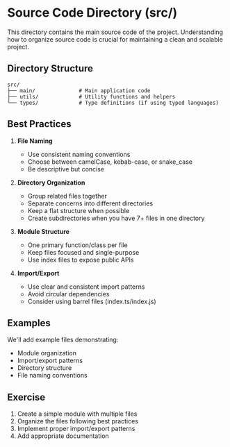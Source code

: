 # Source Code Directory (src/)

This directory contains the main source code of the project. Understanding how to organize source code is crucial for maintaining a clean and scalable project.

## Directory Structure

```
src/
├── main/              # Main application code
├── utils/             # Utility functions and helpers
└── types/             # Type definitions (if using typed languages)
```

## Best Practices

1. **File Naming**
   - Use consistent naming conventions
   - Choose between camelCase, kebab-case, or snake_case
   - Be descriptive but concise

2. **Directory Organization**
   - Group related files together
   - Separate concerns into different directories
   - Keep a flat structure when possible
   - Create subdirectories when you have 7+ files in one directory

3. **Module Structure**
   - One primary function/class per file
   - Keep files focused and single-purpose
   - Use index files to expose public APIs

4. **Import/Export**
   - Use clear and consistent import patterns
   - Avoid circular dependencies
   - Consider using barrel files (index.ts/index.js)

## Examples

We'll add example files demonstrating:
- Module organization
- Import/export patterns
- Directory structure
- File naming conventions

## Exercise

1. Create a simple module with multiple files
2. Organize the files following best practices
3. Implement proper import/export patterns
4. Add appropriate documentation